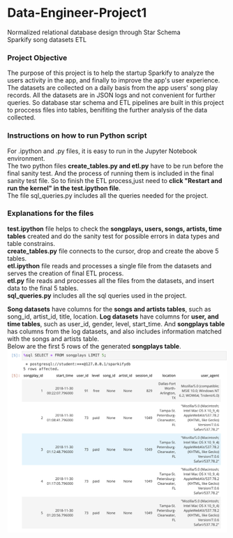 # Data-Engineer-Project1
Normalized relational database design through Star Schema \
Sparkify song datasets ETL

### Project Objective

The purpose of this project is to help the startup Sparkify to analyze the users activity in the app, and finally to improve the app's user experience. The datasets are collected on a daily basis from the app users' song play records. All the datasets are in JSON logs and not convenient for further queries. So database star schema and ETL pipelines are built in this project to proccess files into tables, benifiting the further analysis of the data collected.


### Instructions on how to run Python script

For .ipython and .py files, it is easy to run in the Jupyter Notebook environment. \
The two python files **create_tables.py and etl.py** have to be run before the final sanity test. And the process of running them is included in the final sanity test file. So to finish the ETL process,just need to **click "Restart and run the kernel" in the test.ipython file**. \
The file sql_queries.py includes all the queries needed for the project.


### Explanations for the files

**test.ipython** file helps to check the **songplays, users, songs, artists, time tables** created and do the sanity test for possible errors in data types and table constrains. \
**create_tables.py** file connects to the cursor, drop and create the above 5 tables.\
**etl.ipython** file reads and processes a single file from the datasets and serves the creation of final ETL process.\
**etl.py** file reads and processes all the files from the datasets, and insert data to the final 5 tables.\
**sql_queries.py** includes all the sql queries used in the project. 

**Song datasets** have columns for the **songs and artists tables**, such as song_id, artist_id, title, location. **Log datasets** have columns for **user, and time tables**, such as user_id, gender, level, start_time. And **songplays table** has columns from the log datasets, and also includes information matched with the songs and artists table. \
Below are the first 5 rows of the generated **songplays table**. 
![songplays table](https://github.com/gyjbb/Data-Engineer-Project1/blob/main/songplay_table.png?raw=true)
